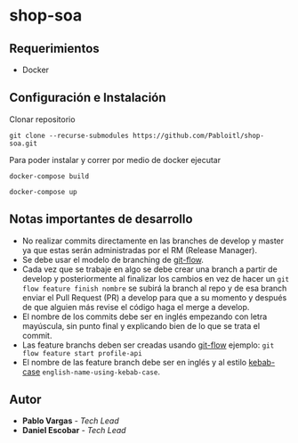 # shop-soa

## Requerimientos

- Docker

## Configuración e Instalación
Clonar repositorio 
```
git clone --recurse-submodules https://github.com/Pabloitl/shop-soa.git 
```
Para poder instalar y correr por medio de docker ejecutar
```
docker-compose build
```
```
docker-compose up
```

## Notas importantes de desarrollo

- No realizar commits directamente en las branches de develop y master ya que estas serán administradas por el RM (Release Manager).
- Se debe usar el modelo de branching de [git-flow](http://danielkummer.github.io/git-flow-cheatsheet/).
- Cada vez que se trabaje en algo se debe crear una branch a partir de develop y posteriormente al finalizar los cambios en vez de hacer un ```git flow feature finish nombre``` se subirá la branch al repo y de esa branch enviar el Pull Request (PR) a develop para que a su momento y después de que alguien más revise el código haga el merge a develop.
- El nombre de los commits debe ser en inglés empezando con letra mayúscula, sin punto final y explicando bien de lo que se trata el commit.
- Las feature branchs deben ser creadas usando [git-flow](http://danielkummer.github.io/git-flow-cheatsheet/) ejemplo: ```git flow feature start profile-api```
- El nombre de las feature branch debe ser en inglés y al estilo [kebab-case](http://wiki.c2.com/?KebabCase) ```english-name-using-kebab-case```.


## Autor
* **Pablo Vargas** - *Tech Lead*
* **Daniel Escobar** - *Tech Lead*

